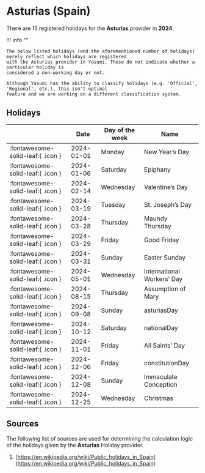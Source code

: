 # Asturias (Spain)

There are _15_ registered holidays for the **Asturias** provider in **2024**.

!!! info ""

    The below listed holidays (and the aforementioned number of holidays) merely reflect which holidays are registered
    with the Asturias provider in Yasumi. These do not indicate whether a particular holiday is
    considered a non-working day or not.

    Although Yasumi has the ability to classify holidays (e.g. 'Official', 'Regional', etc.), this isn't optimal
    feature and we are working on a different classification system.

## Holidays

|     | Date | Day of the week | Name |
| --- | ---- | --------------- | ---- |
| :fontawesome-solid-leaf:{ .icon } | 2024-01-01 | Monday | New Year’s Day |
| :fontawesome-solid-leaf:{ .icon } | 2024-01-06 | Saturday | Epiphany |
| :fontawesome-solid-leaf:{ .icon } | 2024-02-14 | Wednesday | Valentine’s Day |
| :fontawesome-solid-leaf:{ .icon } | 2024-03-19 | Tuesday | St. Joseph’s Day |
| :fontawesome-solid-leaf:{ .icon } | 2024-03-28 | Thursday | Maundy Thursday |
| :fontawesome-solid-leaf:{ .icon } | 2024-03-29 | Friday | Good Friday |
| :fontawesome-solid-leaf:{ .icon } | 2024-03-31 | Sunday | Easter Sunday |
| :fontawesome-solid-leaf:{ .icon } | 2024-05-01 | Wednesday | International Workers’ Day |
| :fontawesome-solid-leaf:{ .icon } | 2024-08-15 | Thursday | Assumption of Mary |
| :fontawesome-solid-leaf:{ .icon } | 2024-09-08 | Sunday | asturiasDay |
| :fontawesome-solid-leaf:{ .icon } | 2024-10-12 | Saturday | nationalDay |
| :fontawesome-solid-leaf:{ .icon } | 2024-11-01 | Friday | All Saints’ Day |
| :fontawesome-solid-leaf:{ .icon } | 2024-12-06 | Friday | constitutionDay |
| :fontawesome-solid-leaf:{ .icon } | 2024-12-08 | Sunday | Immaculate Conception |
| :fontawesome-solid-leaf:{ .icon } | 2024-12-25 | Wednesday | Christmas |

## Sources

The following list of sources are used for determining the calculation logic of
the holidays given by the **Asturias** Holiday provider.

1. [https://en.wikipedia.org/wiki/Public_holidays_in_Spain](https://en.wikipedia.org/wiki/Public_holidays_in_Spain)
